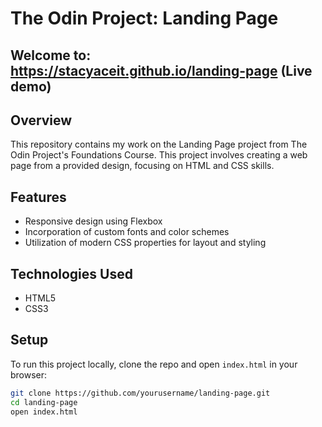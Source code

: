 # The Odin Project: Landing Page

## Welcome to: https://stacyaceit.github.io/landing-page (Live demo)

## Overview

This repository contains my work on the Landing Page project from The Odin Project's Foundations Course. This project involves creating a web page from a provided design, focusing on HTML and CSS skills.

## Features

- Responsive design using Flexbox
- Incorporation of custom fonts and color schemes
- Utilization of modern CSS properties for layout and styling

## Technologies Used

- HTML5
- CSS3

## Setup

To run this project locally, clone the repo and open `index.html` in your browser:

```bash
git clone https://github.com/yourusername/landing-page.git
cd landing-page
open index.html
```